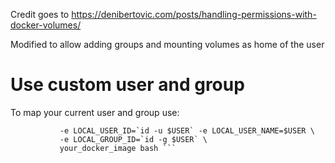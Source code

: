Credit goes to https://denibertovic.com/posts/handling-permissions-with-docker-volumes/

Modified to allow adding groups and mounting volumes as home of the user

# Use custom user and group

To map your current user and group use:

````docker run -it --volume="$HOME/host_docker_volume:/home/$USER" \ 
           -e LOCAL_USER_ID=`id -u $USER` -e LOCAL_USER_NAME=$USER \
           -e LOCAL_GROUP_ID=`id -g $USER` \
           your_docker_image bash ```
